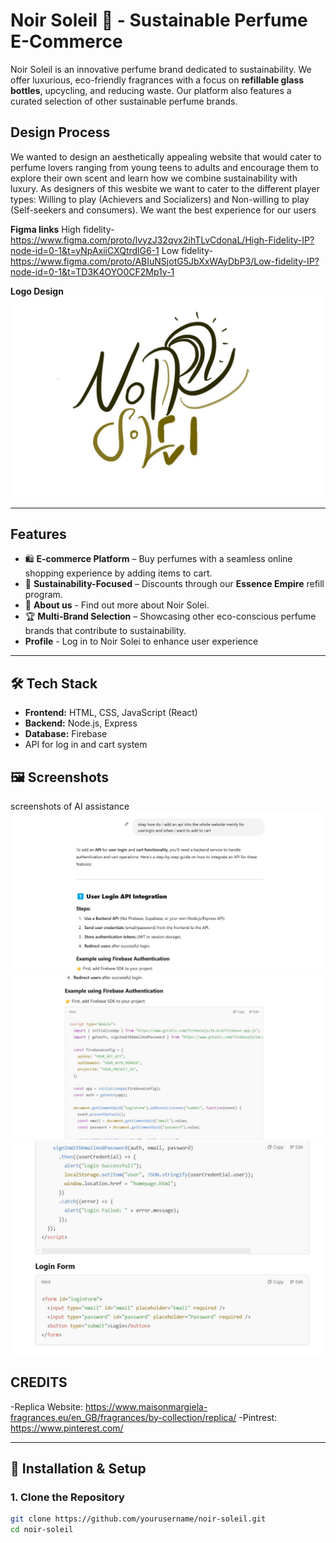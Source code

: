 # Noir Soleil 🌿 - Sustainable Perfume E-Commerce  

Noir Soleil is an innovative perfume brand dedicated to sustainability. We offer luxurious, eco-friendly fragrances with a focus on **refillable glass bottles**, upcycling, and reducing waste. Our platform also features a curated selection of other sustainable perfume brands.  

##  Design Process
We wanted to design an aesthetically appealing website that would cater to perfume lovers ranging from young teens to adults and encourage them to explore their own scent and learn how we combine sustainability with luxury. As designers of this wesbite we want to cater to the different player types: Willing to play (Achievers and Socializers) and Non-willing to play (Self-seekers and consumers). We want the best experience for our users 

**Figma links**
High fidelity- https://www.figma.com/proto/lvyzJ32qvx2ihTLvCdonaL/High-Fidelity-IP?node-id=0-1&t=yNpAxiiCXQtrdlG6-1
Low fidelity- https://www.figma.com/proto/ABIuNSjotG5JbXxWAyDbP3/Low-fidelity-IP?node-id=0-1&t=TD3K4OYO0CF2Mp1y-1

**Logo Design**
![logi](noir_solei_logo.jpg)

---

##  Features  
- 🛍 **E-commerce Platform** – Buy perfumes with a seamless online shopping experience by adding items to cart.  
- 🌱 **Sustainability-Focused** – Discounts through our **Essence Empire** refill program.  
- 🔬 **About us** - Find out more about Noir Solei.  
- 🏆 **Multi-Brand Selection** – Showcasing other eco-conscious perfume brands that contribute to sustainability.
- **Profile** - Log in to Noir Solei to enhance user experience

---

## 🛠️ Tech Stack  
- **Frontend:** HTML, CSS, JavaScript (React)  
- **Backend:** Node.js, Express  
- **Database:** Firebase
- API for log in and cart system

## 🖼️ Screenshots
screenshots of AI assistance 
![Firebase1](Firebase1.jpg)
![Firebase2](Firebase2.jpg)
![Firebase3](Firebase3.jpg)

## CREDITS
-Replica Website: https://www.maisonmargiela-fragrances.eu/en_GB/fragrances/by-collection/replica/
-Pintrest: https://www.pinterest.com/ 

---

## 🚀 Installation & Setup  

### **1. Clone the Repository**  
```sh
git clone https://github.com/yourusername/noir-soleil.git
cd noir-soleil
